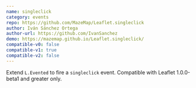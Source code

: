```yaml
---
name: singleclick
category: events
repo: https://github.com/MazeMap/Leaflet.singleclick
author: Iván Sánchez Ortega
author-url: https://github.com/IvanSanchez
demo: https://mazemap.github.io/Leaflet.singleclick/
compatible-v0: false
compatible-v1: true
compatible-v2: false
---
```


Extend <code>L.Evented</code> to fire a <code>singleclick</code> event. Compatible with Leaflet 1.0.0-beta1 and greater only.
